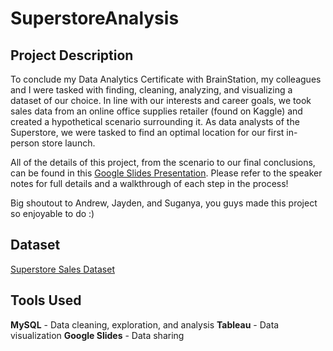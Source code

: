 # SuperstoreAnalysis

## Project Description
To conclude my Data Analytics Certificate with BrainStation, my colleagues and I were tasked with finding, cleaning, analyzing, and visualizing a dataset of our choice. In line with our interests and career goals, we took sales data from an online office supplies retailer (found on Kaggle) and created a hypothetical scenario surrounding it. As data analysts of the Superstore, we were tasked to find an optimal location for our first in-person store launch. 

All of the details of this project, from the scenario to our final conclusions, can be found in this [Google Slides Presentation](https://docs.google.com/presentation/d/1APxvMKjTnznA0EEGU8xtdQFzLBNTGqUfuXl7RCE51-c/edit?usp=sharing). Please refer to the speaker notes for full details and a walkthrough of each step in the process!  

Big shoutout to Andrew, Jayden, and Suganya, you guys made this project so enjoyable to do :) 

## Dataset
[Superstore Sales Dataset](https://www.kaggle.com/datasets/ishanshrivastava28/superstore-sales)


## Tools Used
**MySQL** - Data cleaning, exploration, and analysis
**Tableau** - Data visualization 
**Google Slides** - Data sharing  

